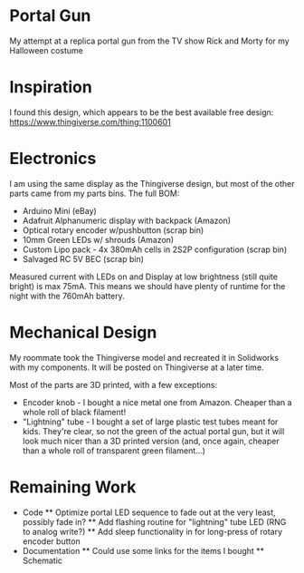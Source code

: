 # Portal Gun
My attempt at a replica portal gun from the TV show Rick and Morty for my Halloween costume

# Inspiration
I found this design, which appears to be the best available free design:
https://www.thingiverse.com/thing:1100601

# Electronics
I am using the same display as the Thingiverse design, but most of the other parts came from my parts bins.  The full BOM:
* Arduino Mini (eBay)
* Adafruit Alphanumeric display with backpack (Amazon)
* Optical rotary encoder w/pushbutton (scrap bin)
* 10mm Green LEDs w/ shrouds (Amazon)
* Custom Lipo pack - 4x 380mAh cells in 2S2P configuration (scrap bin)
* Salvaged RC 5V BEC (scrap bin)

Measured current with LEDs on and Display at low brightness (still quite bright) is max 75mA.  This means we should have plenty of runtime for the night with the 760mAh battery.

# Mechanical Design
My roommate took the Thingiverse model and recreated it in Solidworks with my components.  It will be posted on Thingiverse at a later time.

Most of the parts are 3D printed, with a few exceptions:
* Encoder knob - I bought a nice metal one from Amazon.  Cheaper than a whole roll of black filament!
* "Lightning" tube - I bought a set of large plastic test tubes meant for kids.  They're clear, so not the green of the actual portal gun, but it will look much nicer than a 3D printed version (and, once again, cheaper than a whole roll of transparent green filament...)

# Remaining Work
* Code
** Optimize portal LED sequence to fade out at the very least, possibly fade in?
** Add flashing routine for "lightning" tube LED (RNG to analog write?)
** Add sleep functionality in for long-press of rotary encoder button
* Documentation
** Could use some links for the items I bought
** Schematic
